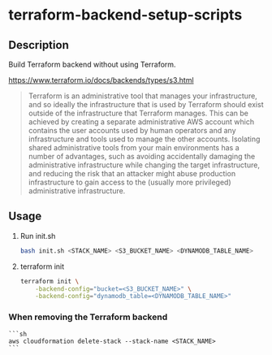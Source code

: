 # terraform-backend-setup-scripts
## Description
Build Terraform backend without using Terraform.

https://www.terraform.io/docs/backends/types/s3.html
> Terraform is an administrative tool that manages your infrastructure, and so ideally the infrastructure that is used by Terraform should exist outside of the infrastructure that Terraform manages. This can be achieved by creating a separate administrative AWS account which contains the user accounts used by human operators and any infrastructure and tools used to manage the other accounts. Isolating shared administrative tools from your main environments has a number of advantages, such as avoiding accidentally damaging the administrative infrastructure while changing the target infrastructure, and reducing the risk that an attacker might abuse production infrastructure to gain access to the (usually more privileged) administrative infrastructure.
## Usage
1. Run init.sh

	```sh
	bash init.sh <STACK_NAME> <S3_BUCKET_NAME> <DYNAMODB_TABLE_NAME>
	```

1. terraform init

	```sh
	terraform init \
		-backend-config="bucket=<S3_BUCKET_NAME>" \
		-backend-config="dynamodb_table=<DYNAMODB_TABLE_NAME>"
	```

### When removing the Terraform backend

	```sh
	aws cloudformation delete-stack --stack-name <STACK_NAME>
	```
